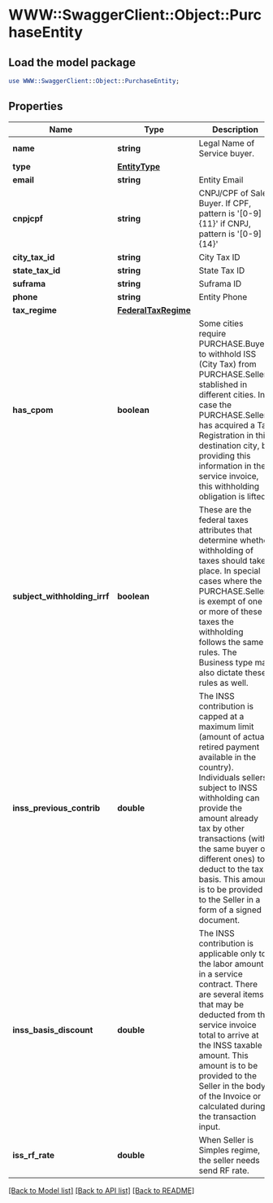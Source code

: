 # WWW::SwaggerClient::Object::PurchaseEntity

## Load the model package
```perl
use WWW::SwaggerClient::Object::PurchaseEntity;
```

## Properties
Name | Type | Description | Notes
------------ | ------------- | ------------- | -------------
**name** | **string** | Legal Name of Service buyer. | [optional] 
**type** | [**EntityType**](EntityType.md) |  | [optional] 
**email** | **string** | Entity Email | [optional] 
**cnpjcpf** | **string** | CNPJ/CPF of Sales Buyer. If CPF, pattern is &#39;[0-9]{11}&#39; if CNPJ, pattern is &#39;[0-9]{14}&#39; | [optional] 
**city_tax_id** | **string** | City Tax ID | [optional] 
**state_tax_id** | **string** | State Tax ID | [optional] 
**suframa** | **string** | Suframa ID | [optional] 
**phone** | **string** | Entity Phone | [optional] 
**tax_regime** | [**FederalTaxRegime**](FederalTaxRegime.md) |  | [optional] 
**has_cpom** | **boolean** | Some cities require PURCHASE.Buyers to withhold ISS (City Tax) from PURCHASE.Sellers stablished in different cities. In case the PURCHASE.Seller has acquired a Tax Registration in this destination city, by providing this information in the service invoice, this withholding obligation is lifted. | [optional] 
**subject_withholding_irrf** | **boolean** | These are the federal taxes attributes that determine whether withholding of taxes should take place. In special cases where the PURCHASE.Seller is exempt of one or more of these taxes the withholding follows the same rules. The Business type may also dictate these rules as well. | [optional] 
**inss_previous_contrib** | **double** | The INSS contribution is capped at a maximum limit (amount of actual retired payment available in the country).  Individuals sellers subject to INSS withholding can provide the amount already tax by other transactions (with the same buyer or different ones) to deduct to the tax basis. This amount is to be provided to the Seller in a form of a signed document. | [optional] 
**inss_basis_discount** | **double** | The INSS contribution is applicable only to the labor amount in a service contract.  There are several items that may be deducted from the service invoice total to arrive at the INSS taxable amount. This amount is to be provided to the Seller in the body of the Invoice or calculated during the transaction input. | [optional] 
**iss_rf_rate** | **double** | When Seller is Simples regime, the seller needs send RF rate. | [optional] 

[[Back to Model list]](../README.md#documentation-for-models) [[Back to API list]](../README.md#documentation-for-api-endpoints) [[Back to README]](../README.md)


